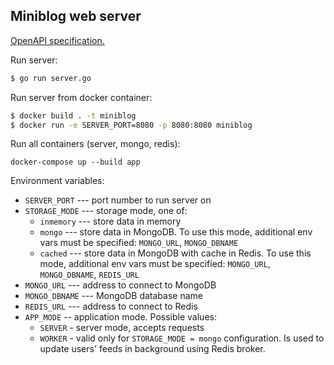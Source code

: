 ## Miniblog web server

[OpenAPI specification.](api.yaml)

Run server:
```bash
$ go run server.go
```

Run server from docker container:
```bash
$ docker build . -t miniblog
$ docker run -e SERVER_PORT=8080 -p 8080:8080 miniblog
```

Run all containers (server, mongo, redis):
```
docker-compose up --build app
```

Environment variables:
- `SERVER_PORT` --- port number to run server on
- `STORAGE_MODE` --- storage mode, one of:
    - `inmemory` --- store data in memory
    - `mongo` --- store data in MongoDB. To use this mode, additional env vars must be specified:
      `MONGO_URL`, `MONGO_DBNAME`
    - `cached` --- store data in MongoDB with cache in Redis. To use this mode, additional env vars must be specified:
      `MONGO_URL`, `MONGO_DBNAME`, `REDIS_URL`
- `MONGO_URL` --- address to connect to MongoDB
- `MONGO_DBNAME` --- MongoDB database name
- `REDIS_URL` --- address to connect to Redis
- `APP_MODE` -- application mode. Possible values:
    - `SERVER` - server mode, accepts requests
    - `WORKER` - valid only for `STORAGE_MODE = mongo` configuration.
       Is used to update users' feeds in background using Redis broker.


